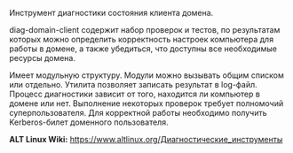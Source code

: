 Инструмент диагностики состояния клиента домена.

diag-domain-client содержит набор проверок и тестов, по результатам которых можно определить корректность настроек компьютера для работы в домене,
а также убедиться, что доступны все необходимые ресурсы домена.

Имеет модульную структуру. Модули можно вызывать общим списком или отдельно. Утилита позволяет записать результат в log-файл.
Процесс диагностики зависит от того, находится ли компьютер в домене или нет. Выполнение некоторых проверок требует полномочий суперпользователя.
Для корректной работы необходимо получить Kerberos-билет доменного пользователя.

**ALT Linux Wiki:** <https://www.altlinux.org/Диагностические_инструменты>
